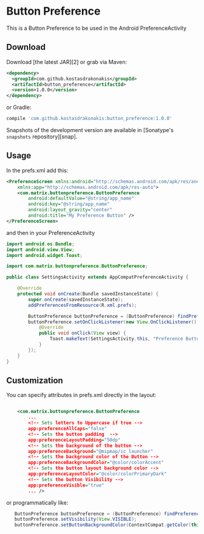 # Button Preference

This is a Button Preference to be used in the Android PreferenceActivity

Download
--------

Download [the latest JAR][2] or grab via Maven:
```xml
<dependency>
  <groupId>com.github.kostasdrakonakis</groupId>
  <artifactId>button_preference</artifactId>
  <version>1.0.0</version>
</dependency>
```
or Gradle:
```groovy
compile 'com.github.kostasdrakonakis:button_preference:1.0.0'
```

Snapshots of the development version are available in [Sonatype's `snapshots` repository][snap].

Usage
-----

In the prefs.xml add this:

```xml
<PreferenceScreen xmlns:android="http://schemas.android.com/apk/res/android"
    xmlns:app="http://schemas.android.com/apk/res-auto">
    <com.matrix.buttonpreference.ButtonPreference
        android:defaultValue="@string/app_name"
        android:key="@string/app_name"
        android:layout_gravity="center"
        android:title="My Preference Button" />
</PreferenceScreen>
```

and then in your PreferenceActivity

```java
import android.os.Bundle;
import android.view.View;
import android.widget.Toast;

import com.matrix.buttonpreference.ButtonPreference;

public class SettingsActivity extends AppCompatPreferenceActivity {

    @Override
    protected void onCreate(Bundle savedInstanceState) {
        super.onCreate(savedInstanceState);
        addPreferencesFromResource(R.xml.prefs);

        ButtonPreference buttonPreference = (ButtonPreference) findPreference(getString(R.string.app_name));
        buttonPreference.setOnClickListener(new View.OnClickListener() {
            @Override
            public void onClick(View view) {
                Toast.makeText(SettingsActivity.this, "Preference Button clicked", Toast.LENGTH_SHORT).show();
            }
        });
    }
}
```

Customization
-------------

You can specify attributes in prefs.xml directly in the layout:

```xml

    <com.matrix.buttonpreference.ButtonPreference
        ...
        <!-- Sets letters to Uppercase if true -->
        app:preferenceAllCaps="false"
        <!-- Sets the button padding  -->
        app:preferenceLayoutPadding="50dp"
        <!-- Sets the background of the button -->
        app:preferenceBackground="@mipmap/ic_launcher"
        <!-- Sets the background color of the Button -->
        app:preferenceBackgroundColor="@color/colorAccent"
        <!-- Sets the button layout background color -->
        app:preferenceLayoutColor="@color/colorPrimaryDark"
        <!-- Sets the button Visibility -->
        app:preferenceVisible="true"
        ... />
```

or programmatically like:

```java
   ButtonPreference buttonPreference = (ButtonPreference) findPreference(getString(R.string.app_name));
   buttonPreference.setVisibility(View.VISIBLE);
   buttonPreference.setButtonBackgroundColor(ContextCompat.getColor(this, R.color.colorAccent));
```
